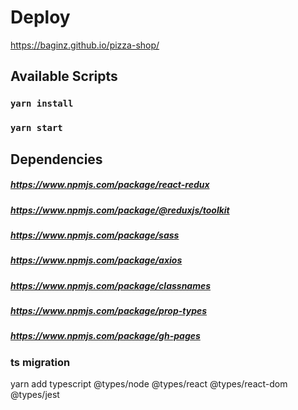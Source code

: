 
# Deploy

https://baginz.github.io/pizza-shop/

## Available Scripts

### `yarn install`

### `yarn start`

## Dependencies
##### https://www.npmjs.com/package/react-redux
##### https://www.npmjs.com/package/@reduxjs/toolkit
##### https://www.npmjs.com/package/sass
##### https://www.npmjs.com/package/axios
##### https://www.npmjs.com/package/classnames
##### https://www.npmjs.com/package/prop-types
##### https://www.npmjs.com/package/gh-pages

### ts migration

yarn add typescript @types/node @types/react @types/react-dom @types/jest


